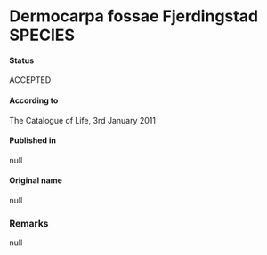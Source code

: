 Dermocarpa fossae Fjerdingstad SPECIES
=======

#### Status
ACCEPTED

#### According to
The Catalogue of Life, 3rd January 2011

#### Published in
null

#### Original name
null

### Remarks
null